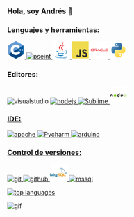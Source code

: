 ### Hola, soy Andrés 👋

<h3 align="left">Lenguajes y herramientas:</h3>
<p align="left"> <a href="https://www.arduino.cc/" target="_blank" rel="noreferrer">  <img src="https://raw.githubusercontent.com/devicons/devicon/master/icons/cplusplus/cplusplus-original.svg" alt="cplusplus" width="40" height="40"/> </a> <a href="https://git-scm.com/" target="_blank" rel="noreferrer"> <img src="https://codersfree.nyc3.cdn.digitaloceanspaces.com/posts/introduccion-a-la-programacion-con-pseint-conceptos-basicos.jpg" alt="pseint" width="40" height="40"/> </a> <a href="https://codersfree.com/posts/introduccion-a-la-programacion-con-pseint-conceptos-basicos" target="_blank" rel="noreferrer"> <img src="https://raw.githubusercontent.com/devicons/devicon/master/icons/java/java-original.svg" alt="java" width="40" height="40"/> </a> <a href="https://developer.mozilla.org/en-US/docs/Web/JavaScript" target="_blank" rel="noreferrer"> <img src="https://raw.githubusercontent.com/devicons/devicon/master/icons/javascript/javascript-original.svg" alt="javascript" width="40" height="40"/> </a> <a href="https://www.microsoft.com/en-us/sql-server" target="_blank" rel="noreferrer"> <img src="https://raw.githubusercontent.com/devicons/devicon/master/icons/oracle/oracle-original.svg" alt="oracle" width="40" height="40"/> </a> <a href="https://www.python.org" target="_blank" rel="noreferrer"> <img src="https://raw.githubusercontent.com/devicons/devicon/master/icons/python/python-original.svg" alt="python" width="40" height="40"/> </a> </p> 
<h3 align="left">Editores:</h3>
<img src="https://logowik.com/content/uploads/images/visual-studio-code7642.jpg" alt="visualstudio" width="40" height="40"/> </a> <a href="https://logowik.com/visual-studio-code-vector-logo-1-5273.html" target="_blank" rel="noreferrer"> <img src="https://notepad-plus-plus.org/images/logo.svg" alt="nodejs" width="40" height="40"/> </a> <a href="https://notepad-plus-plus.org/" target="_blank" rel="noreferrer"> <img src="https://upload.wikimedia.org/wikipedia/en/thumb/d/d2/Sublime_Text_3_logo.png/225px-Sublime_Text_3_logo.png" alt="Sublime" width="40" height="40"/> </a> <a href="https://en.wikipedia.org/wiki/Sublime_Text" target="_blank" rel="noreferrer"> <img src="https://raw.githubusercontent.com/devicons/devicon/master/icons/nodejs/nodejs-original-wordmark.svg" alt="nodejs" width="40" height="40"/> </a> <a href="https://www.oracle.com/" target="_blank" rel="noreferrer"> 
<h3 align="left">IDE:</h3> 
<img src="https://upload.wikimedia.org/wikipedia/commons/thumb/9/98/Apache_NetBeans_Logo.svg/666px-Apache_NetBeans_Logo.svg.png" alt="apache" width="40" height="40"/> </a> <a href="https://es.m.wikipedia.org/wiki/Archivo:Apache_NetBeans_Logo.svg" target="_blank" rel="noreferrer"> <img src="https://logowik.com/content/uploads/images/jetbrains-pycharm5998.jpg" alt="Pycharm" width="40" height="40"/> </a> <a href="https://logowik.com/jetbrains-pycharm-logo-vector-svg-pdf-ai-eps-cdr-free-download-11835.html" target="_blank" rel="noreferrer"> <img src="https://cdn.worldvectorlogo.com/logos/arduino-1.svg" alt="arduino" width="40" height="40"/> </a> <a href="https://www.w3schools.com/cpp/" target="_blank" rel="noreferrer">
<h3 align="left">Control de versiones:</h3> 
<img src="https://www.vectorlogo.zone/logos/git-scm/git-scm-icon.svg" alt="git" width="40" height="40"/> </a> <a href="https://www.w3.org/html/" target="_blank" rel="noreferrer"> <img src="https://github.githubassets.com/assets/GitHub-Mark-ea2971cee799.png" alt="github" width="40" height="40"/> </a> <a href="https://github.com/logos/" target="_blank" rel="noreferrer"> <img src="https://raw.githubusercontent.com/devicons/devicon/master/icons/mysql/mysql-original-wordmark.svg" alt="mysql" width="40" height="40"/> </a> <a href="https://nodejs.org" target="_blank" rel="noreferrer"> <img src="https://www.svgrepo.com/show/303229/microsoft-sql-server-logo.svg" alt="mssql" width="40" height="40"/> </a> <a href="https://www.mysql.com/" target="_blank" rel="noreferrer">

[![top languages](https://github-readme-stats.vercel.app/api/top-langs/?username=Luna201&theme=blue-green)](https://github.com/Luna201/Luna201/blob/main/README.md)

![gif](https://miro.medium.com/v2/resize:fit:1358/1*KRxVkzBIkf8WB9aW-fO3pg.gif)
